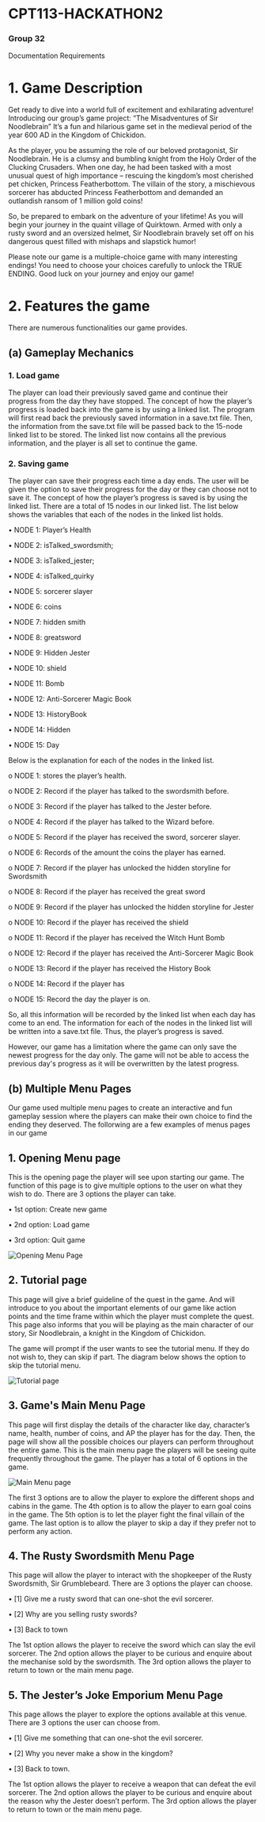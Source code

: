 # CPT113-HACKATHON2
### Group 32

Documentation Requirements
# 1.	Game Description 

Get ready to dive into a world full of excitement and exhilarating adventure! Introducing our group’s game project: “The Misadventures of Sir Noodlebrain” It’s a fun and hilarious game set in the medieval period of the year 600 AD in the Kingdom of Chickidon. 

As the player, you be assuming the role of our beloved protagonist, Sir Noodlebrain. He is a clumsy and bumbling knight from the Holy Order of the Clucking Crusaders. When one day, he had been tasked with a most unusual quest of high importance – rescuing the kingdom’s most cherished pet chicken, Princess Featherbottom. The villain of the story, a mischievous sorcerer has abducted Princess Featherbottom and demanded an outlandish ransom of 1 million gold coins! 

So, be prepared to embark on the adventure of your lifetime! As you will begin your journey in the quaint village of Quirktown. Armed with only a rusty sword and an oversized helmet, Sir Noodlebrain bravely set off on his dangerous quest filled with mishaps and slapstick humor! 

Please note our game is a multiple-choice game with many interesting endings! You need to choose your choices carefully to unlock the TRUE ENDING. Good luck on your journey and enjoy our game!


# 2.	Features the game
There are numerous functionalities our game provides.

## (a)	Gameplay Mechanics
 ### 1.	Load game
   
The player can load their previously saved game and continue their progress from the day they have stopped. The concept of how the player’s progress is loaded back into the game is by using a linked list. The program will first read back the previously saved information in a save.txt file. Then, the information from the save.txt file will be passed back to the 15-node linked list to be stored. The linked list now contains all the previous information, and the player is all set to continue the game.

 ### 2.	Saving game
   
The player can save their progress each time a day ends. The user will be given the option to save their progress for the day or they can choose not to save it. The concept of how the player’s progress is saved is by using the linked list. There are a total of 15 nodes in our linked list. The list below shows the variables that each of the nodes in the linked list holds.

•	NODE 1: Player’s Health                 

•	NODE 2: isTalked_swordsmith;

•	NODE 3: isTalked_jester;

•	NODE 4: isTalked_quirky

•	NODE 5: sorcerer slayer

•	NODE 6: coins

•	NODE 7: hidden smith

•	NODE 8: greatsword

•	NODE 9: Hidden Jester

•	NODE 10: shield

•	NODE 11: Bomb

•	NODE 12: Anti-Sorcerer Magic Book

•	NODE 13: HistoryBook

•	NODE 14: Hidden

•	NODE 15: Day


Below is the explanation for each of the nodes in the linked list.



o	NODE 1: stores the player’s health.

o	NODE 2: Record if the player has talked to the swordsmith before.

o	NODE 3: Record if the player has talked to the Jester before.

o	NODE 4: Record if the player has talked to the Wizard before.

o	NODE 5: Record if the player has received the sword, sorcerer slayer.

o	NODE 6: Records of the amount the coins the player has earned.

o	NODE 7: Record if the player has unlocked the hidden storyline for Swordsmith

o	NODE 8: Record if the player has received the great sword

o	NODE 9: Record if the player has unlocked the hidden storyline for Jester

o	NODE 10: Record if the player has received the shield

o	NODE 11: Record if the player has received the Witch Hunt Bomb

o	NODE 12: Record if the player has received the Anti-Sorcerer Magic Book

o	NODE 13: Record if the player has received the History Book

o	NODE 14: Record if the player has 

o	NODE 15: Record the day the player is on.


So, all this information will be recorded by the linked list when each day has come to an end. The information for each of the nodes in the linked list will be written into a save.txt file. Thus, the player’s progress is saved. 

However, our game has a limitation where the game can only save the newest progress for the day only. The game will not be able to access the previous day's progress as it will be overwritten by the latest progress.  


## (b)	Multiple Menu Pages 

Our game used multiple menu pages to create an interactive and fun gameplay session where the players can make their own choice to find the ending they deserved. The follorwing are a few examples of menus pages in our game

## 1.	Opening Menu page

This is the opening page the player will see upon starting our game. The function of this page is to give multiple options to the user on what they wish to do. There are 3 options the player can take.

•	1st option: Create new game

•	2nd option: Load game

•	3rd option: Quit game


![Opening Menu Page](https://github.com/Jisi-A/CPT113-HACKATHON2/assets/117000781/e429af83-f8e8-4cc9-a47b-76719b8f8f5c)

## 2. Tutorial page

This page will give a brief guideline of the quest in the game. And will introduce to you about the important elements of our game like action points and the time frame within which the player must complete the quest. This page also informs that you will be playing as the main character of our story, Sir Noodlebrain, a knight in the Kingdom of Chickidon. 

The game will prompt if the user wants to see the tutorial menu. If they do not wish to, they can skip if part. The diagram below shows the option to skip the tutorial menu.


![Tutorial page](https://github.com/Jisi-A/CPT113-HACKATHON2/assets/117000781/b7265e52-d7f0-4616-aacb-2127122d7338)


## 3.	Game's Main Menu Page

This page will first display the details of the character like day, character’s name, health, number of coins, and AP the player has for the day. Then, the page will show all the possible choices our players can perform throughout the entire game. This is the main menu page the players will be seeing quite frequently throughout the game. The player has a total of 6 options in the game. 


![Main Menu page](https://github.com/Jisi-A/CPT113-HACKATHON2/assets/117000781/61c9b4e7-ed42-4aaa-9127-75c195f36762)


The first 3 options are to allow the player to explore the different shops and cabins in the game. 
The 4th option is to allow the player to earn goal coins in the game. 
The 5th option is to let the player fight the final villain of the game. 
The last option is to allow the player to skip a day if they prefer not to perform any action.


## 4. The Rusty Swordsmith Menu Page

This page will allow the player to interact with the shopkeeper of the Rusty Swordsmith, Sir Grumblebeard. There are 3 options the player can choose.

•	[1] Give me a rusty sword that can one-shot the evil sorcerer.

•	[2] Why are you selling rusty swords?

•	[3] Back to town

The 1st option allows the player to receive the sword which can slay the evil sorcerer. The 2nd option allows the player to be curious and enquire about the mechanise sold by the swordsmith. 
The 3rd option allows the player to return to town or the main menu page. 


## 5. The Jester’s Joke Emporium Menu Page
This page allows the player to explore the options available at this venue. There are 3 options the user can choose from.

•	[1] Give me something that can one-shot the evil sorcerer.

•	[2] Why you never make a show in the kingdom?

•	[3] Back to town.

The 1st option allows the player to receive a weapon that can defeat the evil sorcerer. The 2nd option allows the player to be curious and enquire about the reason why the Jester doesn’t perform. 
The 3rd option allows the player to return to town or the main menu page.  



